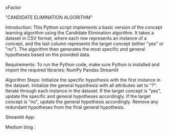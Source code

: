 xFactor

"CANDIDATE ELIMINATION ALGORITHM"

Introduction:
This Python script implements a basic version of the concept learning algorithm using the Candidate Elimination algorithm. It takes a dataset in CSV format, where each row represents an instance of a concept, and the last column represents the target concept (either "yes" or "no"). The algorithm then generates the most specific and general hypotheses based on the provided data.

Requirements:
To run the Python code, make sure Python is installed and import the required libraries:
NumPy
Pandas
Streamlit

Algorithm Steps:
Initialize the specific hypothesis with the first instance in the dataset.
Initialize the general hypothesis with all attributes set to "?".
Iterate through each instance in the dataset:
If the target concept is "yes", update the specific and general hypotheses accordingly.
If the target concept is "no", update the general hypothesis accordingly.
Remove any redundant hypotheses from the final general hypothesis.


Streamlit App:

Medium blog :
  

